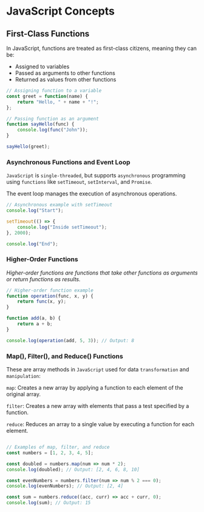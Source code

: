 # JavaScript Concepts

## First-Class Functions

In JavaScript, functions are treated as first-class citizens, meaning they can be:
- Assigned to variables
- Passed as arguments to other functions
- Returned as values from other functions

```javascript
// Assigning function to a variable
const greet = function(name) {
    return "Hello, " + name + "!";
};

// Passing function as an argument
function sayHello(func) {
    console.log(func("John"));
}

sayHello(greet);

```


### Asynchronous Functions and Event Loop

`JavaScript` is `single-threaded`, but supports `asynchronous` programming using `functions` like `setTimeout`, `setInterval`, and `Promise`. 

The event loop manages the execution of asynchronous operations.

```javascript
// Asynchronous example with setTimeout
console.log("Start");

setTimeout(() => {
    console.log("Inside setTimeout");
}, 2000);

console.log("End");


```

### Higher-Order Functions

_Higher-order functions are functions that take other functions as arguments or return functions as results._

```javascript
// Higher-order function example
function operation(func, x, y) {
    return func(x, y);
}

function add(a, b) {
    return a + b;
}

console.log(operation(add, 5, 3)); // Output: 8


```

### Map(), Filter(), and Reduce() Functions

These are array methods in `JavaScript` used for data `transformation` and `manipulation`:

`map`: Creates a new array by applying a function to each element of the original array.

`filter`: Creates a new array with elements that pass a test specified by a function.

`reduce`: Reduces an array to a single value by executing a function for each element.

```javascript 

// Examples of map, filter, and reduce
const numbers = [1, 2, 3, 4, 5];

const doubled = numbers.map(num => num * 2);
console.log(doubled); // Output: [2, 4, 6, 8, 10]

const evenNumbers = numbers.filter(num => num % 2 === 0);
console.log(evenNumbers); // Output: [2, 4]

const sum = numbers.reduce((acc, curr) => acc + curr, 0);
console.log(sum); // Output: 15


```